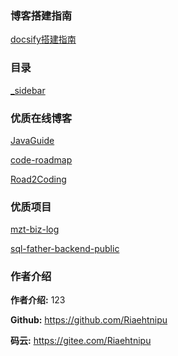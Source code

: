 
### 博客搭建指南
[docsify搭建指南](docs/环境搭建/使用docsify搭建博客)

### 目录
[_sidebar](_sidebar.md)

### 优质在线博客
[JavaGuide](https://javaguide.cn/)

[code-roadmap](https://luxian.yupi.icu/#/)

[Road2Coding](https://www.r2coding.com/#/)

### 优质项目
[mzt-biz-log](https://github.com/mouzt/mzt-biz-log)

[sql-father-backend-public](https://github.com/liyupi/sql-father-backend-public)

### 作者介绍
**作者介绍:** 123

**Github:** https://github.com/Riaehtnipu

**码云:** https://gitee.com/Riaehtnipu
